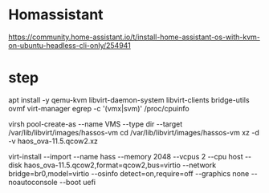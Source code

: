 # Homassistant
https://community.home-assistant.io/t/install-home-assistant-os-with-kvm-on-ubuntu-headless-cli-only/254941
# step
apt install -y qemu-kvm libvirt-daemon-system libvirt-clients bridge-utils ovmf virt-manager
egrep -c '(vmx|svm)' /proc/cpuinfo

virsh pool-create-as --name VMS --type dir --target /var/lib/libvirt/images/hassos-vm
cd /var/lib/libvirt/images/hassos-vm
xz -d -v haos_ova-11.5.qcow2.xz

virt-install --import --name hass --memory 2048 --vcpus 2 --cpu host --disk haos_ova-11.5.qcow2,format=qcow2,bus=virtio --network bridge=br0,model=virtio --osinfo detect=on,require=off --graphics none --noautoconsole --boot uefi
